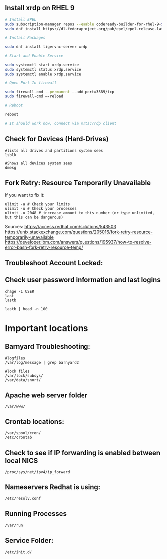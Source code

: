 ## Install xrdp on RHEL 9

```bash
# Install EPEL
sudo subscription-manager repos --enable codeready-builder-for-rhel-9-$(arch)-rpms
sudo dnf install https://dl.fedoraproject.org/pub/epel/epel-release-latest-9.noarch.rpm

# Install Packages

sudo dnf install tigervnc-server xrdp

# Start and Enable Service

sudo systemctl start xrdp.service
sudo systemctl status xrdp.service
sudo systemctl enable xrdp.service

# Open Port In firewall

sudo firewall-cmd -–permanent –-add-port=3389/tcp
sudo firewall-cmd –-reload

# Reboot 

reboot

# It should work now, connect via mstsc/rdp client
```

## Check for Devices (Hard-Drives)
```
#lists all drives and partitions system sees
lsblk

#Shows all devices system sees
dmesg
```

## Fork Retry: Resource Temporarily Unavailable

If you want to fix it:

```
ulimit -a # Check your limits
ulimit -u # Check your processes
ulimit -u 2048 # increase amount to this number (or type unlimited, but this can be dangerous) 
```

Sources:
https://access.redhat.com/solutions/543503
https://unix.stackexchange.com/questions/205016/fork-retry-resource-temporarily-unavailable
https://developer.ibm.com/answers/questions/195937/how-to-resolve-error-bash-fork-retry-resource-temp/


## Troubleshoot Account Locked:
## Check user password information and last logins
```
chage -1 USER
last
lastb

lastb | head -n 100
```

# Important locations

## Barnyard Troubleshooting:
```
#logfiles
/var/log/message | grep barnyard2

#lock files
/var/lock/subsys/
/var/data/snort/
```

## Apache web server folder
```
/var/www/
```

## Crontab locations:
```
/var/spool/cron/
/etc/crontab
```
## Check to see if IP forwarding is enabled between local NICS
```
/proc/sys/net/ipv4/ip_forward
```

## Nameservers Redhat is using:
```
/etc/resolv.conf

```

## Running Processes
```
/var/run
```

## Service Folder:
```
/etc/init.d/
```
